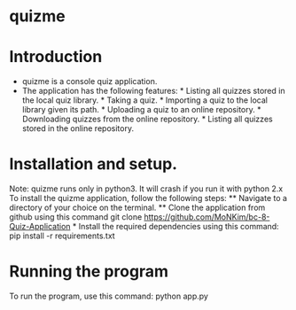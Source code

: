 # quizme

# Introduction
* quizme is a console quiz application.
* The application has the following features:
      * Listing all quizzes stored in the local quiz library.
      * Taking a quiz.
      * Importing a quiz to the local library given its path.
      * Uploading a quiz to an online repository.
      * Downloading quizzes from the online repository.
      * Listing all quizzes stored in the online repository.
      
# Installation and setup.
Note: quizme runs only in python3. It will crash if you run it with python 2.x
To install the quizme application, follow the following steps:
     ** Navigate to a directory of your choice on the terminal.
     ** Clone the application from github using this command
        git clone https://github.com/MoNKim/bc-8-Quiz-Application
     * Install the required dependencies using this command:
        pip install -r requirements.txt

# Running the program
To run the program, use this command:
     python app.py

    
